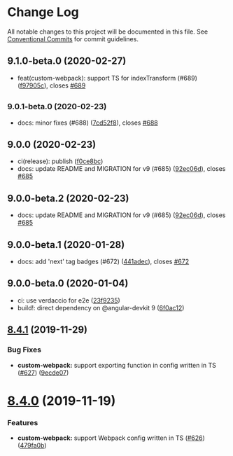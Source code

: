 # Change Log

All notable changes to this project will be documented in this file.
See [Conventional Commits](https://conventionalcommits.org) for commit guidelines.

## 9.1.0-beta.0 (2020-02-27)

* feat(custom-webpack): support TS for indexTransform (#689) ([f97905c](https://github.com/just-jeb/angular-builders/tree/master/packages/custom-webpack/commit/f97905c)), closes [#689](https://github.com/just-jeb/angular-builders/tree/master/packages/custom-webpack/issues/689)





## <small>9.0.1-beta.0 (2020-02-23)</small>

* docs: minor fixes (#688) ([7cd52f8](https://github.com/just-jeb/angular-builders/tree/master/packages/custom-webpack/commit/7cd52f8)), closes [#688](https://github.com/just-jeb/angular-builders/tree/master/packages/custom-webpack/issues/688)





## 9.0.0 (2020-02-23)

- ci(release): publish ([f0ce8bc](https://github.com/just-jeb/angular-builders/tree/master/packages/custom-webpack/commit/f0ce8bc))
- docs: update README and MIGRATION for v9 (#685) ([92ec06d](https://github.com/just-jeb/angular-builders/tree/master/packages/custom-webpack/commit/92ec06d)), closes [#685](https://github.com/just-jeb/angular-builders/tree/master/packages/custom-webpack/issues/685)

## 9.0.0-beta.2 (2020-02-23)

- docs: update README and MIGRATION for v9 (#685) ([92ec06d](https://github.com/just-jeb/angular-builders/tree/master/packages/custom-webpack/commit/92ec06d)), closes [#685](https://github.com/just-jeb/angular-builders/tree/master/packages/custom-webpack/issues/685)

## 9.0.0-beta.1 (2020-01-28)

- docs: add 'next' tag badges (#672) ([441adec](https://github.com/just-jeb/angular-builders/tree/master/packages/custom-webpack/commit/441adec)), closes [#672](https://github.com/just-jeb/angular-builders/tree/master/packages/custom-webpack/issues/672)

## 9.0.0-beta.0 (2020-01-04)

- ci: use verdaccio for e2e ([23f9235](https://github.com/just-jeb/angular-builders/tree/master/packages/custom-webpack/commit/23f9235))
- build!: direct dependency on @angular-devkit 9 ([6f0ac12](https://github.com/just-jeb/angular-builders/tree/master/packages/custom-webpack/commit/6f0ac12))

## [8.4.1](https://github.com/just-jeb/angular-builders/tree/master/packages/custom-webpack/compare/@angular-builders/custom-webpack@8.4.0...@angular-builders/custom-webpack@8.4.1) (2019-11-29)

### Bug Fixes

- **custom-webpack:** support exporting function in config written in TS ([#627](https://github.com/just-jeb/angular-builders/tree/master/packages/custom-webpack/issues/627)) ([9ecde07](https://github.com/just-jeb/angular-builders/tree/master/packages/custom-webpack/commit/9ecde07adc80291993d59a363ce7330996bde1f4))

# [8.4.0](https://github.com/just-jeb/angular-builders/tree/master/packages/custom-webpack/compare/@angular-builders/custom-webpack@8.3.0...@angular-builders/custom-webpack@8.4.0) (2019-11-19)

### Features

- **custom-webpack:** support Webpack config written in TS ([#626](https://github.com/just-jeb/angular-builders/tree/master/packages/custom-webpack/issues/626)) ([479fa0b](https://github.com/just-jeb/angular-builders/tree/master/packages/custom-webpack/commit/479fa0bb1664ec618d482c15f0e52ba9d58acb07))
